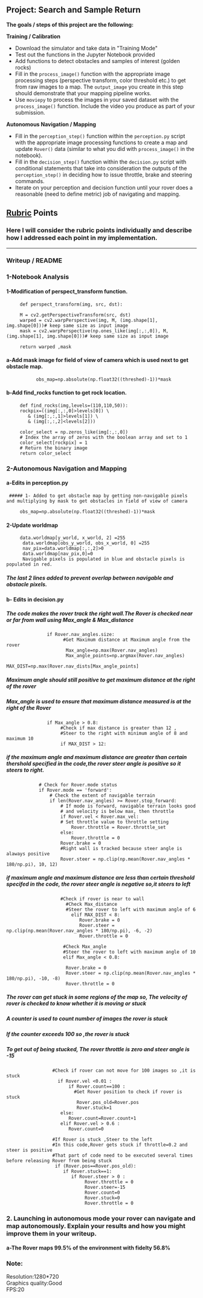 ## Project: Search and Sample Return

**The goals / steps of this project are the following:**  

**Training / Calibration**  

* Download the simulator and take data in "Training Mode"
* Test out the functions in the Jupyter Notebook provided
* Add functions to detect obstacles and samples of interest (golden rocks)
* Fill in the `process_image()` function with the appropriate image processing steps (perspective transform, color threshold etc.) to get from raw images to a map.  The `output_image` you create in this step should demonstrate that your mapping pipeline works.
* Use `moviepy` to process the images in your saved dataset with the `process_image()` function.  Include the video you produce as part of your submission.

**Autonomous Navigation / Mapping**

* Fill in the `perception_step()` function within the `perception.py` script with the appropriate image processing functions to create a map and update `Rover()` data (similar to what you did with `process_image()` in the notebook). 
* Fill in the `decision_step()` function within the `decision.py` script with conditional statements that take into consideration the outputs of the `perception_step()` in deciding how to issue throttle, brake and steering commands. 
* Iterate on your perception and decision function until your rover does a reasonable (need to define metric) job of navigating and mapping.  

[//]: # (Image References)

[image1]: ./misc/rover_image.jpg
[image2]: ./calibration_images/example_grid1.jpg
[image3]: ./calibration_images/example_rock1.jpg 

## [Rubric](https://review.udacity.com/#!/rubrics/916/view) Points
### Here I will consider the rubric points individually and describe how I addressed each point in my implementation.  

---
### Writeup / README

### 1-Notebook Analysis

   #### 1-Modification of perspect_transform function.  
         def perspect_transform(img, src, dst):
           
         M = cv2.getPerspectiveTransform(src, dst)
         warped = cv2.warpPerspective(img, M, (img.shape[1], img.shape[0]))# keep same size as input image
         mask = cv2.warpPerspective(np.ones_like(img[:,:,0]), M, (img.shape[1], img.shape[0]))# keep same size as input image

         return warped ,mask  
         
   #### a-Add mask image for field of view of camera which is used next to get obstacle map. 
   
               obs_map=np.absolute(np.float32((threshed)-1))*mask

   #### b-Add find_rocks function to get rock location.  
         def find_rocks(img,levels=(110,110,50)):
         rockpix=((img[:,:,0]>levels[0]) \
            & (img[:,:,1]>levels[1]) \
            & (img[:,:,2]<levels[2]))

         color_select = np.zeros_like(img[:,:,0])
         # Index the array of zeros with the boolean array and set to 1
         color_select[rockpix] = 1
         # Return the binary image
         return color_select  


### 2-Autonomous Navigation and Mapping  

   #### a-Edits in perception.py  
     ##### 1- Added to get obstacle map by getting non-navigable pixels and multiplying by mask to get obstacles in field of view of camera

         obs_map=np.absolute(np.float32((threshed)-1))*mask
 
   #### 2-Update worldmap  
         data.worldmap[y_world, x_world, 2] =255  
          data.worldmap[obs_y_world, obs_x_world, 0] =255  
          nav_pix=data.worldmap[:,:,2]>0  
          data.worldmap[nav_pix,0]=0  
          Navigable pixels is populated in blue and obstacle pixels is populated in red.  
   ##### The last 2 lines added to prevent overlap between navigable and obstacle pixels.  

   #### b- Edits in decision.py   
   ##### The code makes the rover track the right wall.The Rover is checked near or far from wall using Max_angle & Max_distance      
                   if Rover.nav_angles.size:
                         #Get Maximum distance at Maximum angle from the rover
                          Max_angle=np.max(Rover.nav_angles)
                          Max_angle_points=np.argmax(Rover.nav_angles)
                          MAX_DIST=np.max(Rover.nav_dists[Max_angle_points]
 ##### Maximum angle should still positive to get maximum distance at the right of the rover  
 ##### Max_angle is used to ensure that maximum distance measured is at the right of the Rover
                   if Max_angle > 0.8:
                        #Check if max distance is greater than 12 ,
                        #Steer to the right with minimum angle of 8 and maximum 10
                        if MAX_DIST > 12: 
##### if the maximum angle and maximum distance are greater than certain thershold specified in the code,the rover steer angle is  positive so it steers to right.  
                # Check for Rover.mode status
                if Rover.mode == 'forward': 
                    # Check the extent of navigable terrain
                    if len(Rover.nav_angles) >= Rover.stop_forward:  
                        # If mode is forward, navigable terrain looks good 
                        # and velocity is below max, then throttle 
                        if Rover.vel < Rover.max_vel:
                        # Set throttle value to throttle setting
                            Rover.throttle = Rover.throttle_set
                        else: 
                            Rover.throttle = 0
                        Rover.brake = 0
                        #Right wall is tracked because steer angle is alaways positive
                        Rover.steer = np.clip(np.mean(Rover.nav_angles * 180/np.pi), 10, 12) 
 ##### if maximum angle and maximum distance are less than certain threshold specifed in the code, the rover steer angle is negative       so,it steers to left
      
                        #Check if rover is near to wall
                          #Check Max_distance
                          #Steer the rover to left with maximum angle of 6 
                            elif MAX_DIST < 8:
                               Rover.brake = 0
                               Rover.steer = np.clip(np.mean(Rover.nav_angles * 180/np.pi), -6, -2)
                               Rover.throttle = 0

                         #Check Max_angle
                         #Steer the rover to left with maximum angle of 10       
                         elif Max_angle < 0.8:

                          Rover.brake = 0
                          Rover.steer = np.clip(np.mean(Rover.nav_angles * 180/np.pi), -10, -8)
                          Rover.throttle = 0
                  
   ##### The rover can get stuck in some regions of the map so, The velocity of rover is checked to know whether it is moving or stuck 
   ##### A counter is used to count number of images the rover is stuck  
   ##### If the counter exceeds 100 so ,the rover is stuck 
   ##### To get out of being stucked, The rover throttle is zero and steer angle is -15  
 
                     #Check if rover can not move for 100 images so ,it is stuck
                       if Rover.vel <0.01 :
                           if Rover.count==100 :
                             #Get Rover position to check if rover is stuck
                              Rover.pos_old=Rover.pos
                              Rover.stuck=1
                        else:
                           Rover.count=Rover.count+1
                        elif Rover.vel > 0.6 :
                           Rover.count=0

                     #If Rover is stuck ,Steer to the left
                     #In this code,Rover gets stuck if throttle=0.2 and steer is positive
                     #That part of code need to be executed several times before releasing Rover from being stuck
                      if (Rover.pos==Rover.pos_old):
                         if Rover.stuck==1:
                            if Rover.steer > 0 :
                                 Rover.throttle = 0
                                 Rover.steer=-15
                                 Rover.count=0
                                 Rover.stuck=0
                                 Rover.throttle = 0

### 2. Launching in autonomous mode your rover can navigate and map autonomously.  Explain your results and how you might improve them in your writeup.  

#### a-The Rover maps 99.5% of the environment with fidelty 56.8%  

### Note:
Resolution:1280*720  
Graphics quality:Good  
FPS:20  
